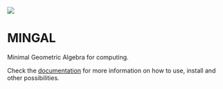 [![](https://img.shields.io/badge/docs-stable-blue.svg)](https://vitorlorencone.github.io/Mingal.jl/)

# MINGAL

Minimal Geometric Algebra for computing.

Check the [documentation](https://vitorlorencone.github.io/Mingal.jl/) for more information on how to use, install and other possibilities.
